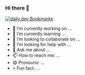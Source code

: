 ### Hi there 👋

<!--
**PandaBearz/PandaBearz** is a ✨ _special_ ✨ repository because its `README.md` (this file) appears on your GitHub profile.

Here are some ideas to get you started:

-->


[![daily.dev Bookmarks](https://github.com/PandaBearz/PandaBearz/actions/workflows/daily.dev-bookmarks.yml/badge.svg)](https://github.com/PandaBearz/PandaBearz/actions/workflows/daily.dev-bookmarks.yml)

- 🔭 I’m currently working on ...
- 🌱 I’m currently learning ...
- 👯 I’m looking to collaborate on ...
- 🤔 I’m looking for help with ...
- 💬 Ask me about ...
- 📫 How to reach me: ...
- 😄 Pronouns: ...
- ⚡ Fun fact: ...

<!--  daily.dev BOOKMARKS:START -->
<!--  daily.dev BOOKMARKS:END -->
<!--  daily.dev BOOKMARKS -->
